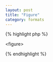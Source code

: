 ```yaml
---
layout: post
title: "Figure"
category: formats
---
```


{% highlight php %}
<?php foreach ($items as $item): ?>
  <figure<?php print $attributes; ?>>
    <figcaption><?php print render($item['title']); ?></figcaption>
    <?php print render($item); ?>
  </figure>
<?php endforeach; ?>
{% endhighlight %}
